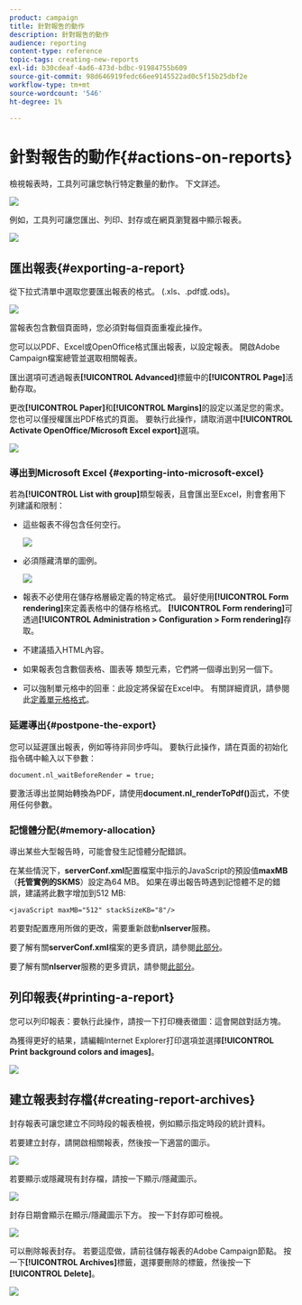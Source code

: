 ```yaml
---
product: campaign
title: 針對報吿的動作
description: 針對報吿的動作
audience: reporting
content-type: reference
topic-tags: creating-new-reports
exl-id: b30cdeaf-4ad6-473d-bdbc-91984755b609
source-git-commit: 98d646919fedc66ee9145522ad0c5f15b25dbf2e
workflow-type: tm+mt
source-wordcount: '546'
ht-degree: 1%

---
```


# 針對報吿的動作{#actions-on-reports}

檢視報表時，工具列可讓您執行特定數量的動作。 下文詳述。

![](assets/s_ncs_advuser_report_wizard_2.png)

例如，工具列可讓您匯出、列印、封存或在網頁瀏覽器中顯示報表。

![](assets/s_ncs_advuser_report_wizard_04.png)

## 匯出報表{#exporting-a-report}

從下拉式清單中選取您要匯出報表的格式。 (.xls、.pdf或.ods)。

![](assets/s_ncs_advuser_report_wizard_06.png)

當報表包含數個頁面時，您必須對每個頁面重複此操作。

您可以以PDF、Excel或OpenOffice格式匯出報表，以設定報表。 開啟Adobe Campaign檔案總管並選取相關報表。

匯出選項可透過報表&#x200B;**[!UICONTROL Advanced]**&#x200B;標籤中的&#x200B;**[!UICONTROL Page]**&#x200B;活動存取。

更改&#x200B;**[!UICONTROL Paper]**&#x200B;和&#x200B;**[!UICONTROL Margins]**&#x200B;的設定以滿足您的需求。 您也可以僅授權匯出PDF格式的頁面。 要執行此操作，請取消選中&#x200B;**[!UICONTROL Activate OpenOffice/Microsoft Excel export]**&#x200B;選項。

![](assets/s_ncs_advuser_report_wizard_021.png)

### 導出到Microsoft Excel {#exporting-into-microsoft-excel}

若為&#x200B;**[!UICONTROL List with group]**&#x200B;類型報表，且會匯出至Excel，則會套用下列建議和限制：

* 這些報表不得包含任何空行。

   ![](assets/export_limitations_remove_empty_line.png)

* 必須隱藏清單的圖例。

   ![](assets/export_limitations_hide_label.png)

* 報表不必使用在儲存格層級定義的特定格式。 最好使用&#x200B;**[!UICONTROL Form rendering]**&#x200B;來定義表格中的儲存格格式。 **[!UICONTROL Form rendering]**&#x200B;可透過&#x200B;**[!UICONTROL Administration > Configuration > Form rendering]**&#x200B;存取。
* 不建議插入HTML內容。
* 如果報表包含數個表格、圖表等 類型元素，它們將一個導出到另一個下。
* 可以強制單元格中的回車：此設定將保留在Excel中。 有關詳細資訊，請參閱此[定義單元格格式](../../reporting/using/creating-a-table.md#defining-cell-format)。

### 延遲導出{#postpone-the-export}

您可以延遲匯出報表，例如等待非同步呼叫。 要執行此操作，請在頁面的初始化指令碼中輸入以下參數：

```
document.nl_waitBeforeRender = true;
```

要激活導出並開始轉換為PDF，請使用&#x200B;**document.nl_renderToPdf()**&#x200B;函式，不使用任何參數。

### 記憶體分配{#memory-allocation}

導出某些大型報告時，可能會發生記憶體分配錯誤。

在某些情況下，**serverConf.xml**&#x200B;配置檔案中指示的JavaScript的預設值&#x200B;**maxMB**（**托管實例的SKMS**）設定為64 MB。 如果在導出報告時遇到記憶體不足的錯誤，建議將此數字增加到512 MB:

```
<javaScript maxMB="512" stackSizeKB="8"/>
```

若要對配置應用所做的更改，需要重新啟動&#x200B;**nlserver**&#x200B;服務。

要了解有關&#x200B;**serverConf.xml**&#x200B;檔案的更多資訊，請參閱[此部分](../../production/using/configuration-principle.md)。

要了解有關&#x200B;**nlserver**&#x200B;服務的更多資訊，請參閱[此部分](../../production/using/administration.md)。

## 列印報表{#printing-a-report}

您可以列印報表：要執行此操作，請按一下打印機表徵圖：這會開啟對話方塊。

為獲得更好的結果，請編輯Internet Explorer打印選項並選擇&#x200B;**[!UICONTROL Print background colors and images]**。

![](assets/s_ncs_advuser_report_print_options.png)

## 建立報表封存檔{#creating-report-archives}

封存報表可讓您建立不同時段的報表檢視，例如顯示指定時段的統計資料。

若要建立封存，請開啟相關報表，然後按一下適當的圖示。

![](assets/s_ncs_advuser_report_wizard_07.png)

若要顯示或隱藏現有封存檔，請按一下顯示/隱藏圖示。

![](assets/s_ncs_advuser_report_history_06.png)

封存日期會顯示在顯示/隱藏圖示下方。 按一下封存即可檢視。

![](assets/s_ncs_advuser_report_history_04.png)

可以刪除報表封存。 若要這麼做，請前往儲存報表的Adobe Campaign節點。 按一下&#x200B;**[!UICONTROL Archives]**&#x200B;標籤，選擇要刪除的標籤，然後按一下&#x200B;**[!UICONTROL Delete]**。

![](assets/s_ncs_advuser_report_history_01.png)

